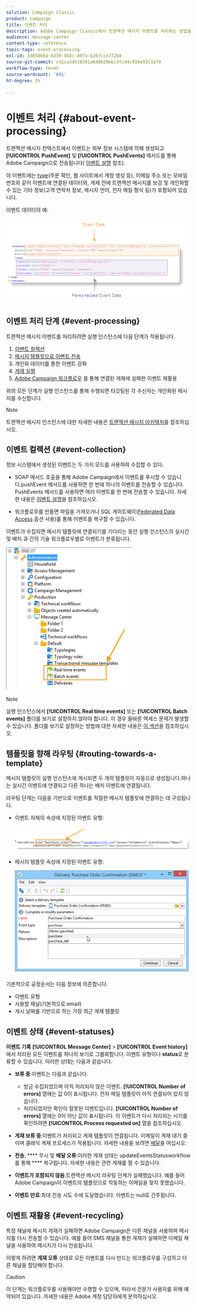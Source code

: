 ```yaml
---
solution: Campaign Classic
product: campaign
title: 이벤트 처리
description: Adobe Campaign Classic에서 트랜잭션 메시지 이벤트를 처리하는 방법을 알아봅니다.
audience: message-center
content-type: reference
topic-tags: event-processing
exl-id: 3d85866a-6339-458c-807a-b267cce772b8
source-git-commit: c41ca3d518391a648629ebc3fcd4c916e92c3a79
workflow-type: tm+mt
source-wordcount: '691'
ht-degree: 2%

---
```


# 이벤트 처리 {#about-event-processing}

트랜잭션 메시지 컨텍스트에서 이벤트는 외부 정보 시스템에 의해 생성되고 **[!UICONTROL PushEvent]** 및 **[!UICONTROL PushEvents]** 메서드를 통해 Adobe Campaign으로 전송됩니다( [이벤트 설명](../../message-center/using/event-description.md) 참조).

이 이벤트에는 [type](../../message-center/using/creating-event-types.md)(주문 확인, 웹 사이트에서 계정 생성 등), 이메일 주소 또는 모바일 번호와 같이 이벤트에 연결된 데이터와, 게재 전에 트랜잭션 메시지를 보강 및 개인화할 수 있는 기타 정보(고객 연락처 정보, 메시지 언어, 전자 메일 형식 등)가 포함되어 있습니다.

이벤트 데이터의 예:

![](assets/messagecenter_events_request_001.png)

## 이벤트 처리 단계 {#event-processing}

트랜잭션 메시지 이벤트를 처리하려면 실행 인스턴스에 다음 단계가 적용됩니다.

1. [이벤트 컬렉션](#event-collection)
1. [메시지 템플릿으로 이벤트 전송](#routing-towards-a-template)
1. 개인화 데이터를 통한 이벤트 강화
1. [게재 실행](../../message-center/using/delivery-execution.md)
1. [Adobe Campaign 워크플로우](#event-recycling) 를 통해 연결된 게재에 실패한 이벤트 재활용

위의 모든 단계가 실행 인스턴스를 통해 수행되면 타깃팅된 각 수신자는 개인화된 메시지를 수신합니다.

>[!NOTE]
>
>트랜잭션 메시지 인스턴스에 대한 자세한 내용은 [트랜잭션 메시지 아키텍처](../../message-center/using/transactional-messaging-architecture.md)를 참조하십시오.


## 이벤트 컬렉션 {#event-collection}

정보 시스템에서 생성된 이벤트는 두 가지 모드를 사용하여 수집할 수 있다.

* SOAP 메서드 호출을 통해 Adobe Campaign에서 이벤트를 푸시할 수 있습니다.pushEvent 메서드를 사용하면 한 번에 하나의 이벤트를 전송할 수 있습니다. PushEvents 메서드를 사용하면 여러 이벤트를 한 번에 전송할 수 있습니다. 자세한 내용은 [이벤트 설명](../../message-center/using/event-description.md)을 참조하십시오.

* 워크플로우를 만들면 파일을 가져오거나 SQL 게이트웨이([Federated Data Access](../../installation/using/about-fda.md) 옵션 사용)를 통해 이벤트를 복구할 수 있습니다.

이벤트가 수집되면 메시지 템플릿에 연결되기를 기다리는 동안 실행 인스턴스의 실시간 및 배치 큐 간의 기술 워크플로우별로 이벤트가 분류됩니다.

![](assets/messagecenter_events_queues_001.png)

>[!NOTE]
>
>실행 인스턴스에서 **[!UICONTROL Real time events]** 또는 **[!UICONTROL Batch events]** 폴더를 보기로 설정하지 않아야 합니다. 이 경우 올바른 액세스 문제가 발생할 수 있습니다. 폴더를 보기로 설정하는 방법에 대한 자세한 내용은 [이 섹션](../../platform/using/access-management-folders.md)을 참조하십시오.

## 템플릿을 향해 라우팅 {#routing-towards-a-template}

메시지 템플릿이 실행 인스턴스에 게시되면 두 개의 템플릿이 자동으로 생성됩니다.하나는 실시간 이벤트에 연결되고 다른 하나는 배치 이벤트에 연결됩니다.

라우팅 단계는 다음을 기반으로 이벤트를 적절한 메시지 템플릿에 연결하는 데 구성됩니다.

* 이벤트 자체의 속성에 지정된 이벤트 유형:

   ![](assets/messagecenter_event_type_001.png)

* 메시지 템플릿 속성에 지정된 이벤트 유형:

   ![](assets/messagecenter_event_type_002.png)

기본적으로 공정순서는 다음 정보에 의존합니다.

* 이벤트 유형
* 사용할 채널(기본적으로:email)
* 게시 날짜를 기반으로 하는 가장 최근 게재 템플릿

## 이벤트 상태 {#event-statuses}

**이벤트 기록** **[!UICONTROL Message Center]** > **[!UICONTROL Event history]**&#x200B;에서 처리된 모든 이벤트를 하나의 보기로 그룹화합니다. 이벤트 유형이나 **status**&#x200B;로 분류할 수 있습니다. 이러한 상태는 다음과 같습니다.

* **보류 중**:이벤트는 다음과 같습니다.

   * 방금 수집되었으며 아직 처리되지 않은 이벤트. **[!UICONTROL Number of errors]** 열에는 값 0이 표시됩니다. 전자 메일 템플릿이 아직 연결되어 있지 않습니다.
   * 처리되었지만 확인이 잘못된 이벤트입니다. **[!UICONTROL Number of errors]** 열에는 0이 아닌 값이 표시됩니다. 이 이벤트가 다시 처리되는 시기를 확인하려면 **[!UICONTROL Process requested on]** 열을 참조하십시오.

* **게재 보류 중**:이벤트가 처리되고 게재 템플릿이 연결됩니다. 이메일이 게재 대기 중이며 클래식 게재 프로세스가 적용됩니다. 자세한 내용을 보려면 [배달](../../delivery/using/about-message-tracking.md)을 여십시오.
* **전송**,  **** 무시 및  **배달 오류**:이러한 게재 상태는 updateEventsStatusworkflow를 통해  **** 복구됩니다. 자세한 내용은 관련 게재를 열 수 있습니다.
* **이벤트가 포함되지 않음**:트랜잭션 메시지 라우팅 단계가 실패했습니다. 예를 들어 Adobe Campaign이 이벤트의 템플릿으로 작동하는 이메일을 찾지 못했습니다.
* **이벤트 만료**:최대 전송 시도 수에 도달했습니다. 이벤트는 null로 간주됩니다.

## 이벤트 재활용 {#event-recycling}

특정 채널에 메시지 게재가 실패하면 Adobe Campaign은 다른 채널을 사용하여 메시지를 다시 전송할 수 있습니다. 예를 들어 SMS 채널을 통한 게재가 실패하면 이메일 채널을 사용하여 메시지가 다시 전송됩니다.

이렇게 하려면 **게재 오류** 상태로 모든 이벤트를 다시 만드는 워크플로우를 구성하고 다른 채널을 할당해야 합니다.

>[!CAUTION]
>
>이 단계는 워크플로우를 사용해야만 수행할 수 있으며, 따라서 전문가 사용자를 위해 예약되어 있습니다. 자세한 내용은 Adobe 계정 담당자에게 문의하십시오.